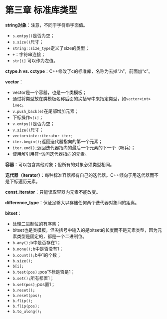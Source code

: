 # 第三章 标准库类型

**string对象**：注意，不同于字符串字面值。
- `s.emtpy()`是否为空；
- `s.size()`尺寸；
- `string::size_type`定义了size的类型；
- `+`：字符串连接；
- `str[i]` 可以作为左值。

**ctype.h vs. cctype**：C++修改了c的标准库，名称为去掉“.h”，前面加“c”。

**vector**：
- vector是一个容器，也是一个类模板；
- 通过将类型放在类模板名称后面的尖括号中来指定类型，如`vector<int> ivec`。
- `v.push_back(e)`在尾部增加元素；
- 下标操作`v[i]`；
- `v.emtpy()`是否为空；
- `v.size()`尺寸；
- `vector<int>::iterator iter`;
- `iter.begin();`返回迭代器指向的第一个元素；
- `iter.end();`返回迭代器指向的最后一个元素的下一个（哨兵）；
- 使用解引用符`*`访问迭代器指向的元素。

**容器**：可以包含其他对象；但所有的对象必须类型相同。

**迭代器（iterator）**：每种标准容器都有自己的迭代器。C++倾向于用迭代器而不是下标遍历元素。

**const_iterator**：只能读取容器内元素不能改变。

**difference_type**：保证足够大以存储任何两个迭代器对象间的距离。

**bitset**：
- 处理二进制位的有序集；
- bitset也是类模板，但尖括号中输入的是bitset的长度而不是元素类型，因为元素类型是固定的，都是一个二进制位。
- `b.any();`b中是否存在1；
- `b.none();`b中是否没有1；
- `b.count();`b中1的个数；
- `b.size();`
- `b[i];`
- `b.test(pos);`pos下标是否是1；
- `b.set();`所有都置1；
- `b.set(pos);`pos置1；
- `b.reset();`
- `b.reset(pos);`
- `b.flip();`
- `b.flip(pos);`
- `b.to_ulong();`
